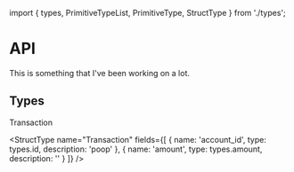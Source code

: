import { types, PrimitiveTypeList, PrimitiveType, StructType } from './types';

# API

This is something that I've been working on a lot.

## Types

Transaction

<PrimitiveTypeList />

<StructType
  name="Transaction"
  fields={[
    { name: 'account_id', type: types.id, description: 'poop' },
    { name: 'amount', type: types.amount, description: '' }
  ]}
/>
